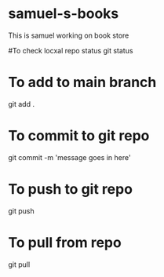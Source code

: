 # samuel-s-books
This is samuel working on book store

#To check locxal repo status
git status

# To add to main branch 
git add .

# To commit to git repo
git commit -m 'message goes in here'

# To push to git repo
git push

# To pull from repo
git pull